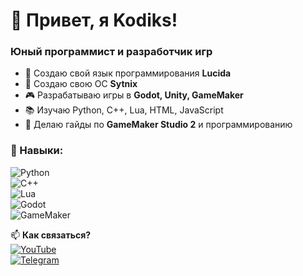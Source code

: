 # 👋 Привет, я Kodiks!  

### Юный программист и разработчик игр  

- 🚀 Создаю свой язык программирования **Lucida**
- 🚀 Создаю свою ОС **Sytnix**  
- 🎮 Разрабатываю игры в **Godot, Unity, GameMaker**  
- 📚 Изучаю Python, C++, Lua, HTML, JavaScript  
- 📝 Делаю гайды по **GameMaker Studio 2** и программированию  

### 🔧 Навыки:
![Python](https://img.shields.io/badge/-Python-3776AB?style=flat&logo=python&logoColor=white)  
![C++](https://img.shields.io/badge/-C++-00599C?style=flat&logo=cplusplus&logoColor=white)  
![Lua](https://img.shields.io/badge/-Lua-2C2D72?style=flat&logo=lua&logoColor=white)  
![Godot](https://img.shields.io/badge/-Godot-478CBF?style=flat&logo=godot-engine&logoColor=white)  
![GameMaker](https://img.shields.io/badge/-GameMaker-83B81A?style=flat&logo=gamemaker&logoColor=white)  

📫 **Как связаться?**  
[![YouTube](https://img.shields.io/badge/YouTube-FF0000?style=flat&logo=youtube&logoColor=white)](https://youtube.com/ТвойКанал)  
[![Telegram](https://img.shields.io/badge/Telegram-2CA5E0?style=flat&logo=telegram&logoColor=white)](https://t.me/Твой_ник)  
